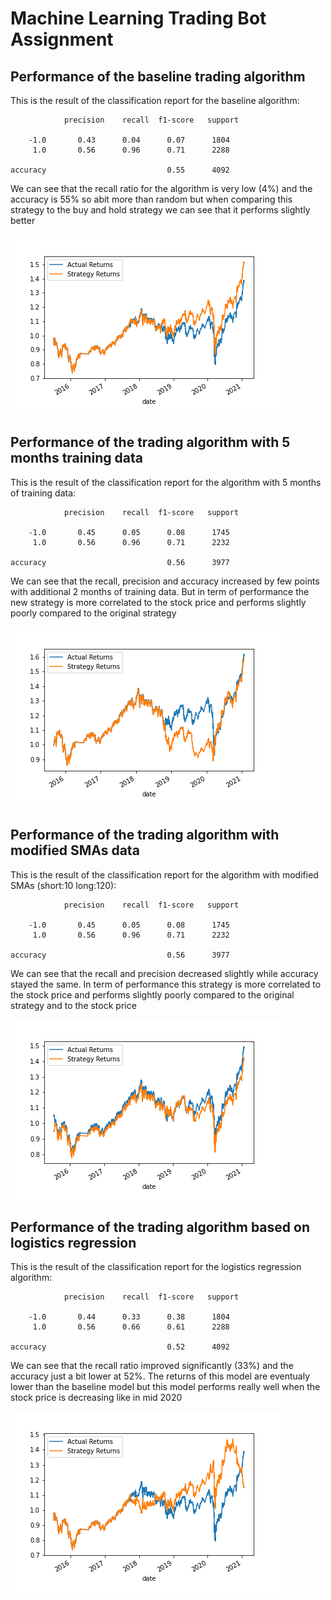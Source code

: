 # Machine Learning Trading Bot Assignment

## Performance of the baseline trading algorithm
This is the result of the classification report for the baseline algorithm:

                precision    recall  f1-score   support

        -1.0       0.43      0.04      0.07      1804
         1.0       0.56      0.96      0.71      2288

    accuracy                           0.55      4092

We can see that the recall ratio for the algorithm is very low (4%) and the accuracy is 55% so abit more than random but when comparing this strategy to the buy and hold strategy we can see that it performs slightly better

![Original model performance](original_model_returns.png "Original model performance")

## Performance of the trading algorithm with 5 months training data
This is the result of the classification report for the algorithm with 5 months of training data:

                precision    recall  f1-score   support

        -1.0       0.45      0.05      0.08      1745
         1.0       0.56      0.96      0.71      2232

    accuracy                           0.56      3977

We can see that the recall, precision and accuracy increased by few points with additional 2 months of training data. But in term of performance the new strategy is more correlated to the stock price and performs slightly poorly compared to the original strategy

![Five months model performance](5_months_model_returns.png "Five months model performance")

## Performance of the trading algorithm with modified SMAs data
This is the result of the classification report for the algorithm with modified SMAs (short:10 long:120):

                precision    recall  f1-score   support

        -1.0       0.45      0.05      0.08      1745
         1.0       0.56      0.96      0.71      2232

    accuracy                           0.56      3977

We can see that the recall and precision decreased slightly while accuracy stayed the same. In term of performance this strategy is more correlated to the stock price and performs slightly poorly compared to the original strategy and to the stock price

![Modified SMAs model performance](modified_SMA_model_returns.png "Modified SMAs model performance")



## Performance of the trading algorithm based on logistics regression
This is the result of the classification report for the logistics regression algorithm:

                precision    recall  f1-score   support

        -1.0       0.44      0.33      0.38      1804
         1.0       0.56      0.66      0.61      2288

    accuracy                           0.52      4092

We can see that the recall ratio improved significantly (33%) and the accuracy just a bit lower at 52%. The returns of this model are eventualy lower than the baseline model but this model performs really well when the stock price is decreasing like in mid 2020

![Logistics Regression model performance](logistics_regression_returns.png "Logistics Regression model performance")
